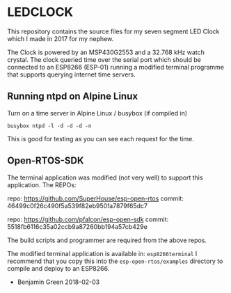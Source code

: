 LEDCLOCK
========

This repository contains the source files for my seven segment LED 
Clock which I made in 2017 for my nephew.

The Clock is powered by an MSP430G2553 and a 32.768 kHz watch 
crystal. The clock queried time over the serial port which should
be connected to an ESP8266 (ESP-01) running a modified terminal
programme that supports querying internet time servers.

Running ntpd on Alpine Linux
----------------------------

Turn on a time server in Alpine Linux / busybox (if compiled in)

    busybox ntpd -l -d -d -d -n

This is good for testing as you can see each request for the time.

Open-RTOS-SDK
-------------

The terminal application was modified (not very well) to support
this application. The REPOs:

repo:   https://github.com/SuperHouse/esp-open-rtos
commit: 46499c0f26c490f5a539f82eb950fa7879f65dc7

repo:   https://github.com/pfalcon/esp-open-sdk
commit: 5518fb6116c35a02ccb9a87260bb194a57cb429e

The build scripts and programmer are required from the above
repos.

The modified terminal application is available in:
`esp8266terminal` I recommend that you copy this into the
`esp-open-rtos/examples` directory to compile and deploy to
an ESP8266.

 - Benjamin Green 2018-02-03

